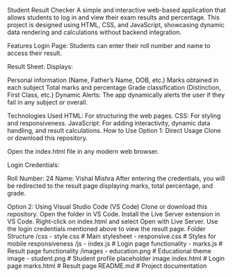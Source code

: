 Student Result Checker
A simple and interactive web-based application that allows students to log in and view their exam results and percentage. This project is designed using HTML, CSS, and JavaScript, showcasing dynamic data rendering and calculations without backend integration.

Features
Login Page:
Students can enter their roll number and name to access their result.

Result Sheet:
Displays:

Personal information (Name, Father’s Name, DOB, etc.)
Marks obtained in each subject
Total marks and percentage
Grade classification (Distinction, First Class, etc.)
Dynamic Alerts:
The app dynamically alerts the user if they fail in any subject or overall.

Technologies Used
HTML: For structuring the web pages.
CSS: For styling and responsiveness.
JavaScript: For adding interactivity, dynamic data handling, and result calculations.
How to Use
Option 1: Direct Usage
Clone or download this repository.

Open the index.html file in any modern web browser.

Login Credentials:

Roll Number: 24
Name: Vishal Mishra
After entering the credentials, you will be redirected to the result page displaying marks, total percentage, and grade.

Option 2: Using Visual Studio Code (VS Code)
Clone or download this repository.
Open the folder in VS Code.
Install the Live Server extension in VS Code.
Right-click on index.html and select Open with Live Server.
Use the login credentials mentioned above to view the result page.
Folder Structure
/css
    - style.css        # Main stylesheet
    - responsive.css   # Styles for mobile responsiveness
/js
    - index.js         # Login page functionality
    - marks.js         # Result page functionality
/images
    - education.png    # Educational theme image
    - student.png      # Student profile placeholder image
index.html              # Login page
marks.html              # Result page
README.md               # Project documentation
